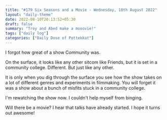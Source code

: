```yaml
---
title: "#179 Six Seasons and a Movie - Wednesday, 10th August 2022"
layout: "daily-theme"
date: 2022-08-10T20:13:52+05:30
draft: false
summary: "Troy and Abed make a mooovie!"
tags: ["daily log"]
categories: ["Daily Dose of Pottekkat"]
---
```


I forgot how great of a show Community was.

On the surface, it looks like any other sitcom like Friends, but it is set in a community college. Different. But just like any other.

It is only when you dig through the surface you see how the show takes on a lot of different genres and experiments in filmmaking. You will forget it was a show about a bunch of misfits stuck in a community college.

I'm rewatching the show now. I couldn't help myself from binging.

Will there be a movie? I hear that talks have already started. I hope it turns out awesome!
